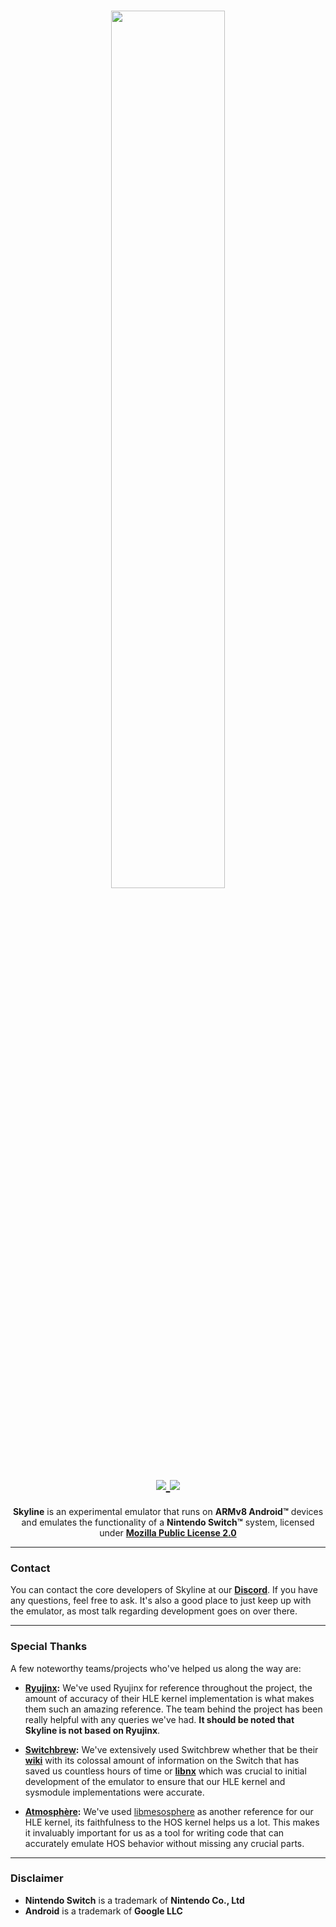 <h1 align="center">
    <a href="https://github.com/skyline-emu/skyline" target="_blank">
        <img height="60%" width="60%" src="https://raw.github.com/skyline-emu/branding/master/banner/skyline-banner-rounded.png"><br>
    </a>
    <a href="https://discord.gg/XnbXNQM" target="_blank">
        <img src="https://img.shields.io/discord/545842171459272705.svg?label=&logo=discord&logoColor=ffffff&color=5865F2&labelColor=404EED">
    </a>
    <a href="https://github.com/skyline-emu/skyline/actions/workflows/ci.yml" target="_blank">
        <img src="https://github.com/skyline-emu/skyline/actions/workflows/ci.yml/badge.svg"/><br>
    </a>
</h1>
<p align="center">
    <b>Skyline</b> is an experimental emulator that runs on <b>ARMv8 Android™</b> devices and emulates the functionality of a <b>Nintendo Switch™</b> system, licensed under <a href="https://github.com/skyline-emu/skyline/blob/master/LICENSE.md"><b>Mozilla Public License 2.0</b></a>
</p>

---

### Contact
You can contact the core developers of Skyline at our **[Discord](https://discord.gg/XnbXNQM)**. If you have any questions, feel free to ask. It's also a good place to just keep up with the emulator, as most talk regarding development goes on over there.

---

### Special Thanks
A few noteworthy teams/projects who've helped us along the way are:
* **[Ryujinx](https://ryujinx.org/):** We've used Ryujinx for reference throughout the project, the amount of accuracy of their HLE kernel implementation is what makes them such an amazing reference. The team behind the project has been really helpful with any queries we've had. **It should be noted that Skyline is not based on Ryujinx**.

* **[Switchbrew](https://github.com/switchbrew/):** We've extensively used Switchbrew whether that be their **[wiki](https://switchbrew.org/)** with its colossal amount of information on the Switch that has saved us countless hours of time or **[libnx](https://github.com/switchbrew/libnx)** which was crucial to initial development of the emulator to ensure that our HLE kernel and sysmodule implementations were accurate.

* **[Atmosphère](https://github.com/Atmosphere-NX/Atmosphere):** We've used [libmesosphere](https://github.com/Atmosphere-NX/Atmosphere/tree/master/libraries/libmesosphere) as another reference for our HLE kernel, its faithfulness to the HOS kernel helps us a lot. This makes it invaluably important for us as a tool for writing code that can accurately emulate HOS behavior without missing any crucial parts.

---

### Disclaimer
* **Nintendo Switch** is a trademark of **Nintendo Co., Ltd**
* **Android** is a trademark of **Google LLC**
